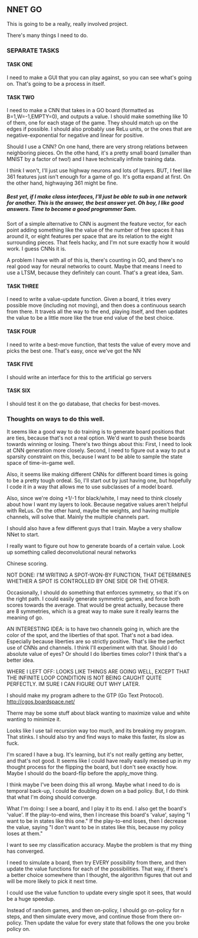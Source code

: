 ## NNET GO


This is going to be a really, really involved project.


There's many things I need to do.

### SEPARATE TASKS
#### TASK ONE
I need to make a GUI that you can play against, so you can see what's going on. That's going to be a process in itself.

#### TASK TWO
I need to make a CNN that takes in a GO board (formatted as B=1,W=-1,EMPTY=0), and outputs a value. I should make something like 10 of them, one for each stage of the game. They should match up on the edges if possible. I should also probably use ReLu units, or the ones that are negative-exponential for negative and linear for positive.

Should I use a CNN? On one hand, there are very strong relations between neighboring pieces. On the othe hand, it's a pretty small board (smaller than MNIST by a factor of two!) and I have technically infinite training data.

I think I won't, I'll just use highway neurons and lots of layers. BUT, I feel like 361 features just isn't enough for a game of go. It's gotta expand at first. On the other hand, highwaying 361 might be fine. 

##### Best yet, if I make class interfaces, I'll just be able to sub in one network for another. This is the answer, the best answer yet. Oh boy, I like good answers. Time to become a good programmer Sam.

Sort of a simple alternative to CNN is augment the feature vector, for each point adding something like the value of the number of free spaces it has around it, or eight features per space that are its relation to the eight surrounding pieces. That feels hacky, and I'm not sure exactly how it would work. I guess CNNs it is.

A problem I have with all of this is, there's counting in GO, and there's no real good way for neural networks to count. Maybe that means I need to use a LTSM, because they definitely can count. That's a great idea, Sam.


#### TASK THREE
I need to write a value-update function. Given a board, it tries every possible move (including not moving), and then does a continuous search from there. It travels all the way to the end, playing itself, and then updates the value to be a little more like the
true end value of the best choice.


#### TASK FOUR
I need to write a best-move function, that tests the value of every move and picks the best one. That's easy, once we've got the NN

#### TASK FIVE
I should write an interface for this to the artificial go servers

#### TASK SIX
I should test it on the go database, that checks for best-moves.


### Thoughts on ways to do this well.
It seems like a good way to do training is to generate board positions that are ties, because that's not a real option. We'd want to push these boards towards winning or losing. There's two things about this: First, I need to look at CNN generation more closely. Second, I need to figure out a way to put a sparsity constraint on this, because I want to be able to sample the state space of time-in-game well.

Also, it seems like making different CNNs for different board times is going to be a pretty tough ordeal. So, I'll start out by just having one, but hopefully I code it in a way that allows me to use subclasses of a model board.

Also, since we're doing +1/-1 for black/white, I may need to think closely about how I want my layers to look. Because negative values aren't helpful with ReLus. On the other hand, maybe the weights, and having multiple channels, will solve that. Mainly the multiple channels part.



I should also have a few different guys that I train. Maybe a very shallow NNet to start.

I really want to figure out how to generate boards of a certain value. Look up something called deconvolutional neural networks

Chinese scoring.

NOT DONE: I'M WRITING A SPOT-WON-BY FUNCTION, THAT DETERMINES WHETHER A SPOT IS CONTROLLED
BY ONE SIDE OR THE OTHER.

Occasionally, I should do something that enforces symmetry, so that it's on the right path. I could easily generate symmetric games, and force both scores towards the average.
That would be great actually, because there are 8 symmetries, which is a great way to make sure it really learns the meaning of go.



AN INTERESTING IDEA: is to have two channels going in, which are the color of the spot, and
the liberties of that spot. That's not a bad idea. Especially because liberties are so strictly positive. That's like the perfect use of CNNs and channels. I think I'll experiment with that. Should I do absolute value of eyes? Or should I do liberties times
color? I think that's a better idea.


WHERE I LEFT OFF:
LOOKS LIKE THINGS ARE GOING WELL, EXCEPT THAT THE INFINITE LOOP CONDITION IS NOT BEING CAUGHT QUITE PERFECTLY. IM SURE I CAN FIGURE OUT WHY LATER.


I should make my program adhere to the GTP (Go Text Protocol).
http://cgos.boardspace.net/

Therre may be some stuff about black wanting to maximize value and white wanting to minimize it.


Looks like I use tail recursion way too much, and its breaking my program. That stinks.
I should also try and find ways to make this faster, its slow as fuck.


I'm scared I have a bug. It's learning, but it's not really getting any better, and that's not good. It seems like I could have really easily messed up in my thought process for the flipping the board, but I don't see exactly how. Maybe I should do the board-flip before the apply_move thing.


I think maybe I've been doing this all wrong. Maybe what I need to do is
temporal back-up, I could be doubling down on a bad policy. But, I do think that what I'm doing should converge.

What I'm doing:
I see a board, and I play it to its end. I also get the board's 'value'. If the
play-to-end wins, then I increase this board's 'value', saying "I want to be in states like this one." If the play-to-end loses, then I decrease the value, saying "I don't want to be in states like this, because my policy loses at them."

I want to see my classification accuracy. Maybe the problem is that
my thing has converged.



I need to simulate a board, then try EVERY possibility from there, and then update the value functions for each of the possibilities. That way, if there's a better choice somewhere than I thought, the algorithm figures that out and will be more likely to pick it next time.


I could use the value function to update every single spot it sees, that would
be a huge speedup.


Instead of random games, and then on-policy, I should go on-policy for n steps,
and then simulate every move, and continue those from there on-policy. Then update the value for every state that follows the one you broke policy on.
